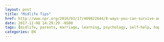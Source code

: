 ```yaml
---
layout: post
title: "Midlife Tips"
href: http://www.npr.org/2016/03/17/469822644/8-ways-you-can-survive-and-thrive-in-midlife
date: 2017-11-08 14:29:29 -0500
tags: [midlife, parents, marriage, learning, psychology, self-help, happiness, NPR, Barbara Bradley Hagerty, authors]
categories: EN
---
```

